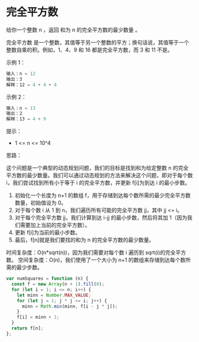 # 完全平方数

给你一个整数 n ，返回 和为 n 的完全平方数的最少数量 。

完全平方数 是一个整数，其值等于另一个整数的平方；换句话说，其值等于一个整数自乘的积。例如，1、4、9 和 16 都是完全平方数，而 3 和 11 不是。

示例 1：

```javascript
输入：n = 12
输出：3
解释：12 = 4 + 4 + 4
```

示例 2：

```javascript
输入：n = 13
输出：2
解释：13 = 4 + 9
```

提示：

- 1 <= n <= 10^4

思路：

这个问题是一个典型的动态规划问题，我们的目标是找到和为给定整数 n 的完全平方数的最少数量。我们可以通过动态规划的方法来解决这个问题，即对于每个数 i，我们尝试找到所有小于等于 i 的完全平方数，并更新 f[i]为到达 i 的最小步数。

1. 初始化一个长度为 n+1 的数组 f，用于存储到达每个数所需的最少完全平方数数量，初始值设为 0。
2. 对于每个数 i 从 1 到 n，我们遍历所有可能的完全平方数 jj，其中 jj <= i。
3. 对于每个完全平方数 jj，我们计算到达 i-jj 的最小步数，然后将其加 1（因为我们需要加上当前的完全平方数）。
4. 更新 f[i]为当前的最小步数。
5. 最后，f[n]就是我们要找的和为 n 的完全平方数的最少数量。

时间复杂度：O(n\*sqrt(n))，因为我们需要对每个数 i 遍历到 sqrt(i)的完全平方数。
空间复杂度：O(n)，我们使用了一个大小为 n+1 的数组来存储到达每个数所需的最少步数。

```javascript
var numSquares = function (n) {
  const f = new Array(n + 1).fill(0);
  for (let i = 1; i <= n; i++) {
    let minn = Number.MAX_VALUE;
    for (let j = 1; j * j <= i; j++) {
      minn = Math.min(minn, f[i - j * j]);
    }
    f[i] = minn + 1;
  }
  return f[n];
};
```

